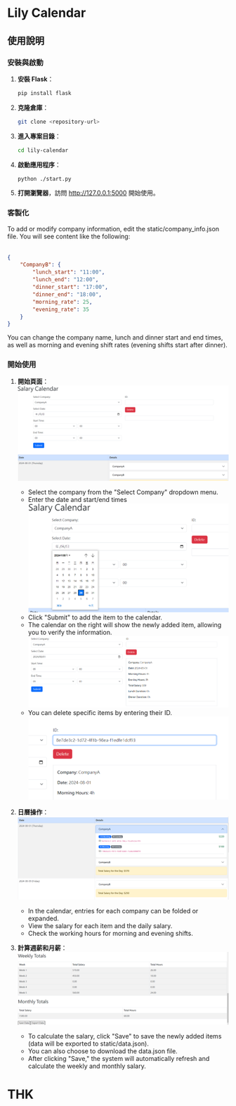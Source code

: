 # Lily Calendar

## 使用說明

### 安裝與啟動

1. **安裝 Flask**：
   ```bash
   pip install flask
   ```

2. **克隆倉庫**：
    ```bash
   git clone <repository-url>
   ```

3. **進入專案目錄**：
    ```bash
   cd lily-calendar
   ```

4. **啟動應用程序**：
    ```bash
   python ./start.py
   ```

5. **打開瀏覽器**，訪問 http://127.0.0.1:5000 開始使用。

### 客製化
To add or modify company information, edit the static/company_info.json file. You will see content like the following:

```json

{
    "CompanyB": {
        "lunch_start": "11:00",
        "lunch_end": "12:00",
        "dinner_start": "17:00",
        "dinner_end": "18:00",
        "morning_rate": 25,
        "evening_rate": 35
    }
}
```
You can change the company name, lunch and dinner start and end times, as well as morning and evening shift rates (evening shifts start after dinner).

### 開始使用

1. **開始頁面**：
   ![開始頁面](images/add_dele.png)
   - Select the company from the "Select Company" dropdown menu.
   - Enter the date and start/end times
   ![輸入時間](images/submit_date.png)
   - Click "Submit" to add the item to the calendar.
   - The calendar on the right will show the newly added item, allowing you to verify the information.
   ![確認訊息](images/submit_after.png)
   - You can delete specific items by entering their ID.
    ![刪除](images/submit_dele.png)

2. **日曆操作**：
    ![日曆](images/calendar.png)
   - In the calendar, entries for each company can be folded or expanded.
   - View the salary for each item and the daily salary.
   - Check the working hours for morning and evening shifts.

3. **計算週薪和月薪**：
   ![計算區間](images/calulate.png)
   - To calculate the salary, click "Save" to save the newly added items (data will be exported to static/data.json).
   - You can also choose to download the data.json file.
   - After clicking "Save," the system will automatically refresh and calculate the weekly and monthly salary.

# THK
